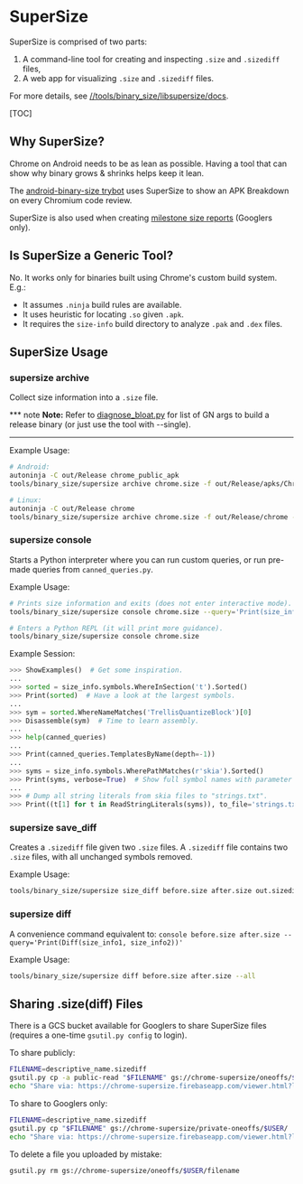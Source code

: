 # SuperSize

SuperSize is comprised of two parts:

1. A command-line tool for creating and inspecting `.size` and `.sizediff` files,
2. A web app for visualizing `.size` and `.sizediff` files.

For more details, see [//tools/binary_size/libsupersize/docs].

[//tools/binary_size/libsupersize/docs]: /tools/binary_size/libsupersize/docs

[TOC]

## Why SuperSize?

Chrome on Android needs to be as lean as possible. Having a tool that can show
why binary grows & shrinks helps keep it lean.

The [android-binary-size trybot] uses SuperSize to show an APK Breakdown on
every Chromium code review.

SuperSize is also used when creating [milestone size reports] (Googlers only).

[android-binary-size trybot]: /docs/speed/binary_size/android_binary_size_trybot.md
[milestone size reports]: https://goto.google.com/chromemilestonesizes

## Is SuperSize a Generic Tool?

No. It works only for binaries built using Chrome's custom build system. E.g.:

 * It assumes `.ninja` build rules are available.
 * It uses heuristic for locating `.so` given `.apk`.
 * It requires the `size-info` build directory to analyze `.pak` and `.dex`
   files.

## SuperSize Usage

### supersize archive

Collect size information into a `.size` file.

*** note
**Note:** Refer to
[diagnose_bloat.py](https://cs.chromium.org/search/?q=file:diagnose_bloat.py+gn_args)
for list of GN args to build a release binary (or just use the tool with --single).
***

Example Usage:

```bash
# Android:
autoninja -C out/Release chrome_public_apk
tools/binary_size/supersize archive chrome.size -f out/Release/apks/ChromePublic.apk -v

# Linux:
autoninja -C out/Release chrome
tools/binary_size/supersize archive chrome.size -f out/Release/chrome -v
```

### supersize console

Starts a Python interpreter where you can run custom queries, or run pre-made
queries from `canned_queries.py`.

Example Usage:

```bash
# Prints size information and exits (does not enter interactive mode).
tools/binary_size/supersize console chrome.size --query='Print(size_info)'

# Enters a Python REPL (it will print more guidance).
tools/binary_size/supersize console chrome.size
```

Example Session:

```python
>>> ShowExamples()  # Get some inspiration.
...
>>> sorted = size_info.symbols.WhereInSection('t').Sorted()
>>> Print(sorted)  # Have a look at the largest symbols.
...
>>> sym = sorted.WhereNameMatches('TrellisQuantizeBlock')[0]
>>> Disassemble(sym)  # Time to learn assembly.
...
>>> help(canned_queries)
...
>>> Print(canned_queries.TemplatesByName(depth=-1))
...
>>> syms = size_info.symbols.WherePathMatches(r'skia').Sorted()
>>> Print(syms, verbose=True)  # Show full symbol names with parameter types.
...
>>> # Dump all string literals from skia files to "strings.txt".
>>> Print((t[1] for t in ReadStringLiterals(syms)), to_file='strings.txt')
```

### supersize save_diff

Creates a `.sizediff` file given two `.size` files. A `.sizediff` file contains
two `.size` files, with all unchanged symbols removed.

Example Usage:

```bash
tools/binary_size/supersize size_diff before.size after.size out.sizediff
```

### supersize diff

A convenience command equivalent to:
`console before.size after.size --query='Print(Diff(size_info1, size_info2))'`

Example Usage:

```bash
tools/binary_size/supersize diff before.size after.size --all
```

## Sharing .size(diff) Files

There is a GCS bucket available for Googlers to share SuperSize files (requires
a one-time `gsutil.py config` to login).

To share publicly:

```sh
FILENAME=descriptive_name.sizediff
gsutil.py cp -a public-read "$FILENAME" gs://chrome-supersize/oneoffs/$USER/
echo "Share via: https://chrome-supersize.firebaseapp.com/viewer.html?load_url=https://storage.googleapis.com/chrome-supersize/oneoffs/$USER/$(basename $FILENAME)"
```

To share to Googlers only:

```sh
FILENAME=descriptive_name.sizediff
gsutil.py cp "$FILENAME" gs://chrome-supersize/private-oneoffs/$USER/
echo "Share via: https://chrome-supersize.firebaseapp.com/viewer.html?load_url=https://storage.googleapis.com/chrome-supersize/private-oneoffs/$USER/$(basename $FILENAME)"
```

To delete a file you uploaded by mistake:

```sh
gsutil.py rm gs://chrome-supersize/oneoffs/$USER/filename
```

